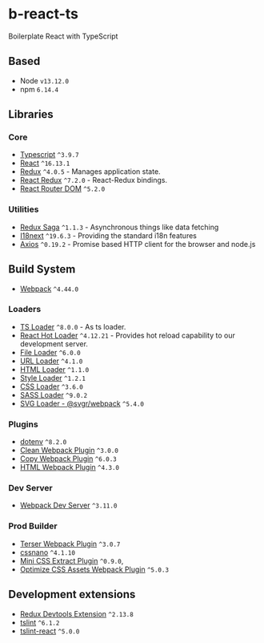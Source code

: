# b-react-ts
Boilerplate React with TypeScript

## Based

- Node `v13.12.0`
- npm `6.14.4`

## Libraries

### Core

- [Typescript](https://www.typescriptlang.org/) `^3.9.7`
- [React](https://facebook.github.io/react/) `^16.13.1`
- [Redux](https://github.com/reactjs/redux) `^4.0.5` - Manages application state.
- [React Redux](https://github.com/reactjs/react-redux) `^7.2.0` - React-Redux bindings.
- [React Router DOM](https://reactrouter.com/web/guides) `^5.2.0`

### Utilities

- [Redux Saga](https://github.com/redux-saga/redux-saga) `^1.1.3` - Asynchronous things like data fetching
- [I18next](https://www.i18next.com/) `^19.6.3` - Providing the standard i18n features
- [Axios](https://github.com/axios/axios) `^0.19.2` - Promise based HTTP client for the browser and node.js

## Build System

- [Webpack](https://github.com/webpack/webpack) `^4.44.0`

### Loaders

- [TS Loader](https://github.com/TypeStrong/ts-loader) `^8.0.0` - As ts loader.
- [React Hot Loader](https://github.com/gaearon/react-hot-loader) `^4.12.21` - Provides hot reload capability to our development server.
- [File Loader](https://github.com/webpack/file-loader) `^6.0.0`
- [URL Loader](https://github.com/webpack/url-loader) `^4.1.0`
- [HTML Loader](https://webpack.js.org/loaders/html-loader) `^1.1.0`
- [Style Loader](https://webpack.js.org/loaders/style-loader) `^1.2.1`
- [CSS Loader](https://webpack.js.org/loaders/css-loader) `^3.6.0`
- [SASS Loader](https://webpack.js.org/loaders/sass-loader) `^9.0.2`
- [SVG Loader - @svgr/webpack](https://www.npmjs.com/package/@svgr/webpack) `^5.4.0`

### Plugins

- [dotenv](https://www.npmjs.com/package/dotenv) `^8.2.0`
- [Clean Webpack Plugin](https://www.npmjs.com/package/clean-webpack-plugin/v/3.0.0) `^3.0.0`
- [Copy Webpack Plugin](https://webpack.js.org/plugins/copy-webpack-plugin) `^6.0.3`
- [HTML Webpack Plugin](https://webpack.js.org/plugins/html-webpack-plugin/) `^4.3.0`

### Dev Server

- [Webpack Dev Server](https://webpack.js.org/guides/development/#using-webpack-dev-server) `^3.11.0`

### Prod Builder

- [Terser Webpack Plugin](https://webpack.js.org/plugins/terser-webpack-plugin) `^3.0.7`
- [cssnano](https://cssnano.co/) `^4.1.10`
- [Mini CSS Extract Plugin](https://webpack.js.org/plugins/mini-css-extract-plugin/) `^0.9.0`,
- [Optimize CSS Assets Webpack Plugin](https://github.com/NMFR/optimize-css-assets-webpack-plugin) `^5.0.3`

## Development extensions

- [Redux Devtools Extension](https://github.com/zalmoxisus/redux-devtools-extension) `^2.13.8`
- [tslint](https://palantir.github.io/tslint) `^6.1.2`
- [tslint-react](https://github.com/palantir/tslint-react) `^5.0.0`
